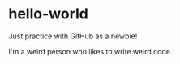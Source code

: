 # hello-world
Just practice with GitHub as a newbie!

I'm a weird person who likes to write weird code.
